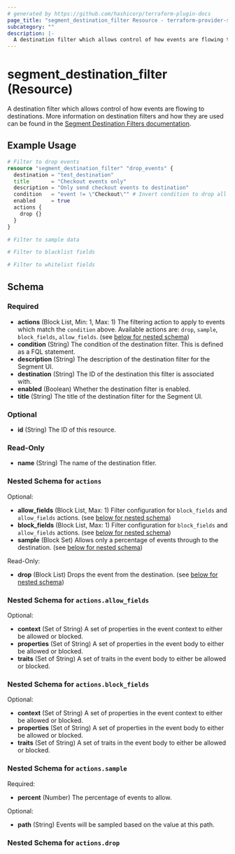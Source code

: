 ```yaml
---
# generated by https://github.com/hashicorp/terraform-plugin-docs
page_title: "segment_destination_filter Resource - terraform-provider-segment"
subcategory: ""
description: |-
  A destination filter which allows control of how events are flowing to destinations. More information on destination filters and how they are used can be found in the Segment Destination Filters documentation https://segment.com/docs/connections/destinations/destination-filters/.
---
```


# segment_destination_filter (Resource)

A destination filter which allows control of how events are flowing to destinations. More information on destination filters and how they are used can be found in the [Segment Destination Filters documentation](https://segment.com/docs/connections/destinations/destination-filters/).

## Example Usage

```terraform
# Filter to drop events
resource "segment_destination_filter" "drop_events" {
  destination = "test_destination"
  title       = "Checkout events only"
  description = "Only send checkout events to destination"
  condition   = "event != \"Checkout\"" # Invert condition to drop all events but `Checkout`
  enabled     = true
  actions {
    drop {}
  }
}

# Filter to sample data

# Filter to blacklist fields

# Filter to whitelist fields
```

<!-- schema generated by tfplugindocs -->
## Schema

### Required

- **actions** (Block List, Min: 1, Max: 1) The filtering action to apply to events which match the `condition` above. Available actions are: `drop`, `sample`, `block_fields`, `allow_fields`. (see [below for nested schema](#nestedblock--actions))
- **condition** (String) The condition of the destination filter. This is defined as a FQL statement.
- **description** (String) The description of the destination filter for the Segment UI.
- **destination** (String) The ID of the destination this filter is associated with.
- **enabled** (Boolean) Whether the destination filter is enabled.
- **title** (String) The title of the destination filter for the Segment UI.

### Optional

- **id** (String) The ID of this resource.

### Read-Only

- **name** (String) The name of the destination fitler.

<a id="nestedblock--actions"></a>
### Nested Schema for `actions`

Optional:

- **allow_fields** (Block List, Max: 1) Filter configuration for `block_fields` and `allow_fields` actions. (see [below for nested schema](#nestedblock--actions--allow_fields))
- **block_fields** (Block List, Max: 1) Filter configuration for `block_fields` and `allow_fields` actions. (see [below for nested schema](#nestedblock--actions--block_fields))
- **sample** (Block Set) Allows only a percentage of events through to the destination. (see [below for nested schema](#nestedblock--actions--sample))

Read-Only:

- **drop** (Block List) Drops the event from the destination. (see [below for nested schema](#nestedblock--actions--drop))

<a id="nestedblock--actions--allow_fields"></a>
### Nested Schema for `actions.allow_fields`

Optional:

- **context** (Set of String) A set of properties in the event context to either be allowed or blocked.
- **properties** (Set of String) A set of properties in the event body to either be allowed or blocked.
- **traits** (Set of String) A set of traits in the event body to either be allowed or blocked.


<a id="nestedblock--actions--block_fields"></a>
### Nested Schema for `actions.block_fields`

Optional:

- **context** (Set of String) A set of properties in the event context to either be allowed or blocked.
- **properties** (Set of String) A set of properties in the event body to either be allowed or blocked.
- **traits** (Set of String) A set of traits in the event body to either be allowed or blocked.


<a id="nestedblock--actions--sample"></a>
### Nested Schema for `actions.sample`

Required:

- **percent** (Number) The percentage of events to allow.

Optional:

- **path** (String) Events will be sampled based on the value at this path.


<a id="nestedblock--actions--drop"></a>
### Nested Schema for `actions.drop`


